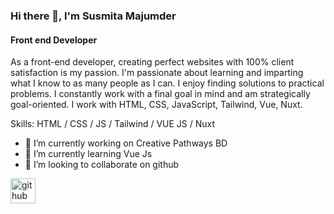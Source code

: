### Hi there 👋, I'm Susmita Majumder
#### Front end Developer
As a front-end developer, creating perfect websites with 100% client satisfaction is my passion. I'm passionate about learning and imparting what I know to as many people as I can. I enjoy finding solutions to practical problems. I constantly work with a final goal in mind and am strategically goal-oriented. I work with HTML, CSS, JavaScript, Tailwind, Vue, Nuxt.

Skills: HTML / CSS / JS / Tailwind / VUE JS / Nuxt

- 🔭 I’m currently working on Creative Pathways BD 
- 🌱 I’m currently learning Vue Js 
- 👯 I’m looking to collaborate on github 


[<img src='https://cdn.jsdelivr.net/npm/simple-icons@3.0.1/icons/github.svg' alt='github' height='40'>](https://github.com/susmitafront)  

